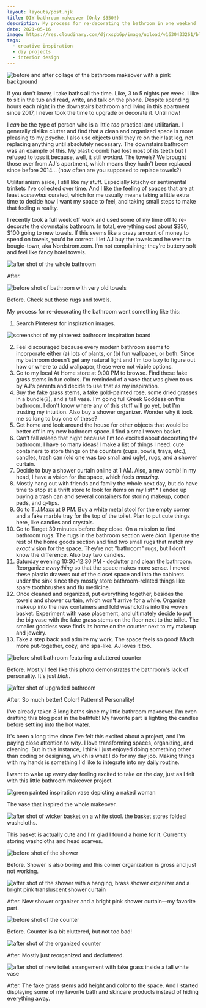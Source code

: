 ```yaml
---
layout: layouts/post.njk
title: DIY bathroom makeover (Only $350!)
description: My process for re-decorating the bathroom in one weekend
date: 2021-05-16
image: https://res.cloudinary.com/djrxspb6p/image/upload/v1630433261/blog/loft_bathroom_makeover/diy_bathroom_makeover_before_and_after_o4shc3.png
tags:
  - creative inspiration
  - diy projects
  - interior design
---
```


![before and after collage of the bathroom makeover with a pink background](https://res.cloudinary.com/djrxspb6p/image/upload/v1630433261/blog/loft_bathroom_makeover/diy_bathroom_makeover_before_and_after_o4shc3.png)

If you don't know, I take baths all the time. Like, 3 to 5 nights per week. I like to sit in the tub and read, write, and talk on the phone. Despite spending hours each night in the downstairs bathroom and living in this apartment since 2017, I never took the time to upgrade or decorate it. Until now!

I _can_ be the type of person who is a little _too_ practical and utilitarian. I generally dislike clutter and find that a clean and organized space is more pleasing to my psyche. I also use objects until they're on their last leg, not replacing anything until absolutely necessary. The downstairs bathroom was an example of this. My plastic comb had lost most of its teeth but I refused to toss it because, well, it still _worked_. The towels? We brought those over from AJ's apartment, which means they hadn't been replaced since before 2014... (how often are you supposed to replace towels?)

Utilitarianism aside, I still like my stuff. Especially kitschy or sentimental trinkets I've collected over time. And I like the feeling of spaces that are at least _somewhat_ curated, which for me usually means taking a little extra time to decide how I want my space to feel, and taking small steps to make that feeling a reality.

I recently took a full week off work and used some of my time off to re-decorate the downstairs bathroom. In total, everything cost about $350, $100 going to new towels. If this seems like a crazy amount of money to spend on towels, you'd be correct. I let AJ buy the towels and he went to bougie-town, aka Nordstrom.com. I'm not complaining; they're buttery soft and feel like fancy hotel towels.

![after shot of the whole bathroom](https://res.cloudinary.com/djrxspb6p/image/upload/v1630432982/blog/loft_bathroom_makeover/after_2_nba96w.jpg)

After.

![before shot of bathroom with very old towels](https://res.cloudinary.com/djrxspb6p/image/upload/v1630432983/blog/loft_bathroom_makeover/before_2_psch7h.jpg)

Before. Check out those rugs and towels.

My process for re-decorating the bathroom went something like this:

1. Search Pinterest for inspiration images.

![screenshot of my pinterest bathroom inspiration board](https://res.cloudinary.com/djrxspb6p/image/upload/v1630815426/blog/loft_bathroom_makeover/pinterest-bathroom-inspiration_vwzdeb.png)

2. Feel discouraged because every modern bathroom seems to incorporate either (a) lots of plants, or (b) fun wallpaper, or both. Since my bathroom doesn't get any natural light and I'm too lazy to figure out how or where to add wallpaper, these were not viable options.
3. Go to my local At Home store at 9:00 PM to browse. Find these fake grass stems in fun colors. I'm reminded of a vase that was given to us by AJ's parents and decide to use that as my inspiration.
4. Buy the fake grass stems, a fake gold-painted rose, some dried grasses in a bundle(?), and a tall vase. I'm going full Greek Goddess on this bathroom. I don't know where any of this stuff will go yet, but I'm trusting my intuition. Also buy a shower organizer. Wonder why it took me so long to buy one of these?
5. Get home and look around the house for other objects that would be better off in my new bathroom space. I find a small woven basket.
6. Can't fall asleep that night because I'm too excited about decorating the bathroom. I have so many ideas! I make a list of things I need: cute containers to store things on the counters (cups, bowls, trays, etc.), candles, trash can (old one was too small and ugly), rugs, and a shower curtain.
7. Decide to buy a shower curtain online at 1 AM. Also, a new comb! In my head, I have a vision for the space, which feels _amazing_.
8. Mostly hang out with friends and family the whole next day, but do have time to stop at a thrift store to look for items on my list*.* I ended up buying a trash can and several containers for storing makeup, cotton pads, and q-tips.
9. Go to T.J.Maxx at 9 PM. Buy a white metal stool for the empty corner and a fake marble tray for the top of the toilet. Plan to put cute things here, like candles and crystals.
10. Go to Target 30 minutes before they close. On a mission to find bathroom rugs. The rugs in the bathroom section were _blah_. I peruse the rest of the home goods section and find two small rugs that match my _exact_ vision for the space. They're not "bathroom" rugs, but I don't know the difference. Also buy two candles.
11. Saturday evening 10:30-12:30 PM - declutter and clean the bathroom. Reorganize _everything_ so that the space makes more sense. I moved these plastic drawers out of the closet space and into the cabinets under the sink since they mostly store bathroom-related things like spare toothbrushes and flu medicine.
12. Once cleaned and organized, put everything together, besides the towels and shower curtain, which won't arrive for a while. Organize makeup into the new containers and fold washcloths into the woven basket. Experiment with vase placement, and ultimately decide to put the big vase with the fake grass stems on the floor next to the toilet. The smaller goddess vase finds its home on the counter next to my makeup and jewelry.
13. Take a step back and admire my work. The space feels so good! Much more put-together, cozy, and spa-like. AJ loves it too.

![before shot bathroom featuring a cluttered counter](https://res.cloudinary.com/djrxspb6p/image/upload/v1630432983/blog/loft_bathroom_makeover/before_zsfgfn.jpg)

Before. Mostly I feel like this photo demonstrates the bathroom's lack of personality. It's just _blah_.

![after shot of upgraded bathroom](https://res.cloudinary.com/djrxspb6p/image/upload/v1630432982/blog/loft_bathroom_makeover/after_pkb4cc.jpg)

After. So much better! Color! Patterns! Personality!

I've already taken 3 long baths since my little bathroom makeover. I'm even drafting this blog post in the bathtub! My favorite part is lighting the candles before settling into the hot water.

It's been a long time since I've felt this excited about a project, and I'm paying close attention to _why_. I love transforming spaces, organizing, and cleaning. But in this instance, I think I just enjoyed doing something other than coding or designing, which is what I do for my day job. Making things with my hands is something I'd like to integrate into my daily routine.

I want to wake up every day feeling excited to take on the day, just as I felt with this little bathroom makeover project.

![green painted inspiration vase depicting a naked woman](https://res.cloudinary.com/djrxspb6p/image/upload/v1630433254/blog/loft_bathroom_makeover/inspiration_vase_ip7uji.jpg)

The vase that inspired the whole makeover.

![after shot of wicker basket on a white stool. the basket stores folded washcloths.](https://res.cloudinary.com/djrxspb6p/image/upload/v1630432982/blog/loft_bathroom_makeover/after_basket_bnv6xu.jpg)

This basket is actually cute and I'm glad I found a home for it. Currently storing washcloths and head scarves.

![before shot of the shower](https://res.cloudinary.com/djrxspb6p/image/upload/v1630432982/blog/loft_bathroom_makeover/before_shower_ze2it8.jpg)

Before. Shower is also boring and this corner organization is gross and just not working.

![after shot of the shower with a hanging, brass shower organizer and a bright pink transluscent shower curtain](https://res.cloudinary.com/djrxspb6p/image/upload/v1630432981/blog/loft_bathroom_makeover/after_shower_crvv0s.jpg)

After. New shower organizer and a bright pink shower curtain—my favorite part.

![before shot of the counter](https://res.cloudinary.com/djrxspb6p/image/upload/v1630432983/blog/loft_bathroom_makeover/before_counter_zobcsn.jpg)

Before. Counter is a bit cluttered, but not too bad!

![after shot of the organized counter](https://res.cloudinary.com/djrxspb6p/image/upload/v1630432982/blog/loft_bathroom_makeover/after_counter_dkgoyu.jpg)

After. Mostly just reorganized and decluttered.

![after shot of new toilet arrangement with fake grass inside a tall white vase](https://res.cloudinary.com/djrxspb6p/image/upload/v1630432982/blog/loft_bathroom_makeover/after_toilet_fcoy4d.jpg)

After. The fake grass stems add height and color to the space. And I started displaying some of my favorite bath and skincare products instead of hiding everything away.
